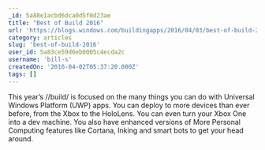 ```yaml
---
_id: 5a88e1acbd6dca0d5f0d23ae
title: "Best of Build 2016"
url: 'https://blogs.windows.com/buildingapps/2016/04/03/best-of-build-2016/'
category: articles
slug: 'best-of-build-2016'
user_id: 5a83ce59d6eb0005c4ecda2c
username: 'bill-s'
createdOn: '2016-04-02T05:37:20.000Z'
tags: []
---
```


This year’s //build/ is focused on the many things you can do with Universal Windows Platform (UWP) apps. You can deploy to more devices than ever before, from the Xbox to the HoloLens. You can even turn your Xbox One into a dev machine. You also have enhanced versions of More Personal Computing features like Cortana, Inking and smart bots to get your head around.
